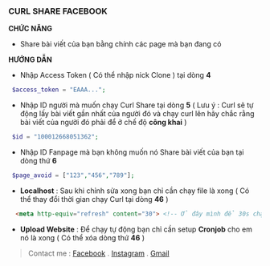 ### CURL SHARE FACEBOOK 
**CHỨC NĂNG**
+ Share bài viết của bạn bằng chính các page mà bạn đang có

**HƯỚNG DẪN**
+ Nhập Access Token ( Có thể nhập nick Clone ) tại dòng **4**
```php
 $access_token = "EAAA...";
```
+ Nhập ID người mà muốn chạy Curl Share tại dòng **5** ( Lưu ý : Curl sẽ tự động lấy bài viết gần nhất của người đó và chạy curl lên hãy chắc rằng bài viết của người đó phải để ở chế độ **công khai** )
```php
 $id = "100012668051362";
```
+ Nhập ID Fanpage mà bạn không muốn nó Share bài viết của bạn tại dòng thứ **6**
```php
 $page_avoid = ["123","456","789"];
```
+ **Localhost** : Sau khi chỉnh sửa xong bạn chỉ cần chạy file là xong ( Có thể thay đổi thời gian chạy Curl tại dòng **46** )
```html
  <meta http-equiv="refresh" content="30"> <!-- Ở đây mình để 30s chạy file 1 lần -->
```
+ **Upload Website** : Để chạy tự động bạn chỉ cần setup **Cronjob** cho em nó là xong ( Có thể xóa dòng thứ **46** )

> Contact me : [Facebook](https://www.facebook.com/sven812) . [Instagram](https://www.instagram.com/lequangvyy/) . [Gmail](mailto:lequangvy812@gmail.com)
